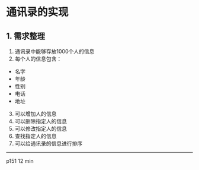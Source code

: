 # 通讯录的实现

## 1. 需求整理
1. 通讯录中能够存放1000个人的信息
2. 每个人的信息包含：
- 名字
- 年龄
- 性别
- 电话
- 地址
3. 可以增加人的信息
4. 可以删除指定人的信息
5. 可以修改指定人的信息
6. 查找指定人的信息
7. 可以给通讯录的信息进行排序



---



p151  12 min
